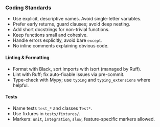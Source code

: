### Coding Standards

- Use explicit, descriptive names. Avoid single-letter variables.
- Prefer early returns, guard clauses; avoid deep nesting.
- Add short docstrings for non-trivial functions.
- Keep functions small and cohesive.
- Handle errors explicitly, avoid bare `except`.
- No inline comments explaining obvious code.

#### Linting & Formatting

- Format with Black, sort imports with isort (managed by Ruff).
- Lint with Ruff; fix auto-fixable issues via pre-commit.
- Type-check with Mypy; use `typing` and `typing_extensions` where helpful.

#### Tests

- Name tests `test_*` and classes `Test*`.
- Use fixtures in `tests/fixtures/`.
- Markers: `unit`, `integration`, `slow`, feature-specific markers allowed.


